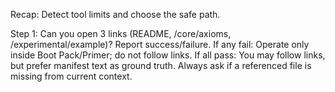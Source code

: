 Recap: Detect tool limits and choose the safe path.

Step 1: Can you open 3 links (README, /core/axioms, /experimental/example)? Report success/failure.
If any fail: Operate only inside Boot Pack/Primer; do not follow links.
If all pass: You may follow links, but prefer manifest text as ground truth.
Always ask if a referenced file is missing from current context.
